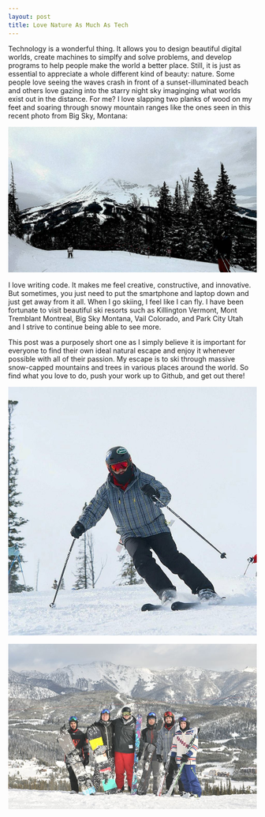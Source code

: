 ```yaml
---
layout: post
title: Love Nature As Much As Tech
---
```


Technology is a wonderful thing. It allows you to design beautiful digital worlds, create machines to simplfy and solve problems, and develop programs to help people make the world a better place. Still, it is just as essential to appreciate a whole different kind of beauty: nature. Some people love seeing the waves crash in front of a sunset-illuminated beach and others love gazing into the starry night sky imaginging what worlds exist out in the distance. For me? I love slapping two planks of wood on my feet and soaring through snowy mountain ranges like the ones seen in this recent photo from Big Sky, Montana: 

![Montana Ski Scenery](/img/ski_background_bw.jpg)

I love writing code. It makes me feel creative, constructive, and innovative. But sometimes, you just need to put the smartphone and laptop down and just get away from it all. When I go skiing, I feel like I can fly. I have been fortunate to visit beautiful ski resorts such as Killington Vermont, Mont Tremblant Montreal, Big Sky Montana, Vail Colorado, and Park City Utah and I strive to continue being able to see more. 

This post was a purposely short one as I simply believe it is important for everyone to find their own ideal natural escape and enjoy it whenever possible with all of their passion. My escape is to ski through massive snow-capped mountains and trees in various places around the world. So find what you love to do, push your work up to Github, and get out there!

![Montana Ski Photo](/img/single_ski.jpg)

![Montana Group Photo](/img/group_ski.jpg)